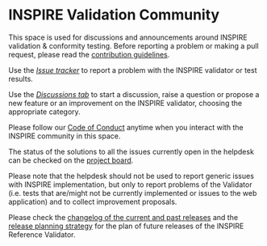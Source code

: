 # INSPIRE Validation Community
This space is used for discussions and announcements around INSPIRE validation & conformity testing. Before reporting a problem or making a pull request, please read the [contribution guidelines](contribution_guidelines.md).

Use the [*Issue tracker*](https://github.com/INSPIRE-MIF/helpdesk-validator/issues/new?template=problem.md) to report a problem with the INSPIRE validator or test results.

Use the [*Discussions tab*](https://github.com/INSPIRE-MIF/helpdesk-validator/discussions/) to start a discussion, raise a question or propose a new feature or an improvement on the INSPIRE validator, choosing the appropriate category. 

Please follow our [Code of Conduct](https://github.com/INSPIRE-MIF/helpdesk/blob/main/code-of-conduct.md) anytime when you interact with the INSPIRE community in this space.

The status of the solutions to all the issues currently open in the helpdesk can be checked on the [project board](https://github.com/INSPIRE-MIF/helpdesk-validator/projects/1).

Please note that the helpdesk should not be used to report generic issues with INSPIRE implementation, but only to report problems of the Validator (i.e. tests that are/might not be currently implemented or issues to the web application) and to collect improvement proposals.

Please check the [changelog of the current and past releases](https://github.com/INSPIRE-MIF/helpdesk-validator/releases) and the [release planning strategy](https://github.com/INSPIRE-MIF/helpdesk-validator/tree/master/release%20strategy) for the plan of future releases of the INSPIRE Reference Validator.
